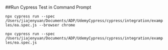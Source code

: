 ##Run Cypress Test in Command Prompt

`npx cypress run --spec /Users/jiajenyuan/Documents/ADP/UdemyCypress/cypress/integration/examples/ea.spec.js --browser chrome`

`npx cypress run --spec /Users/jiajenyuan/Documents/ADP/UdemyCypress/cypress/integration/examples/ea.spec.js`